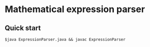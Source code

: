 # Mathematical expression parser

## Quick start

```terminal
$java ExpressionParser.java && javac ExpressionParser
